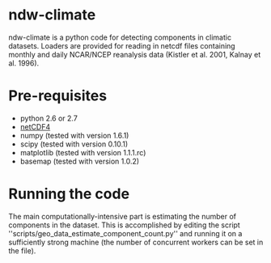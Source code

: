 ndw-climate
===========

ndw-climate is a python code for detecting components in climatic datasets.
Loaders are provided for reading in netcdf files containing monthly and daily
NCAR/NCEP reanalysis data (Kistler et al. 2001, Kalnay et al. 1996).


Pre-requisites
=============

* python 2.6 or 2.7
* [netCDF4](https://code.google.com/p/netcdf4-python/ "netCDF4")
* numpy (tested with version 1.6.1)
* scipy (tested with version 0.10.1)
* matplotlib (tested with version 1.1.1.rc)
* basemap (tested with version 1.0.2)


Running the code
================

The main computationally-intensive part is estimating the number of components in the dataset.
This is accomplished by editing the script ''scripts/geo_data_estimate_component_count.py''
and running it on a sufficiently strong machine (the number of concurrent workers can be set
in the file).


